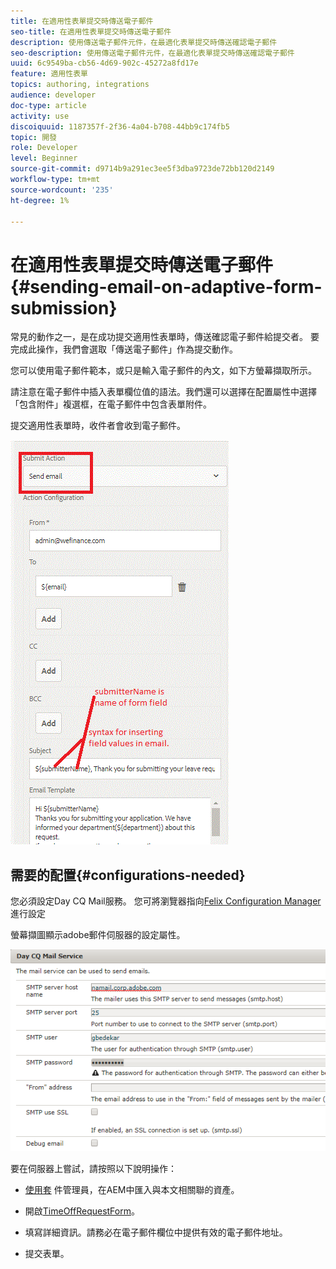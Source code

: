 ```yaml
---
title: 在適用性表單提交時傳送電子郵件
seo-title: 在適用性表單提交時傳送電子郵件
description: 使用傳送電子郵件元件，在最適化表單提交時傳送確認電子郵件
seo-description: 使用傳送電子郵件元件，在最適化表單提交時傳送確認電子郵件
uuid: 6c9549ba-cb56-4d69-902c-45272a8fd17e
feature: 適用性表單
topics: authoring, integrations
audience: developer
doc-type: article
activity: use
discoiquuid: 1187357f-2f36-4a04-b708-44bb9c174fb5
topic: 開發
role: Developer
level: Beginner
source-git-commit: d9714b9a291ec3ee5f3dba9723de72bb120d2149
workflow-type: tm+mt
source-wordcount: '235'
ht-degree: 1%

---
```



# 在適用性表單提交時傳送電子郵件{#sending-email-on-adaptive-form-submission}

常見的動作之一，是在成功提交適用性表單時，傳送確認電子郵件給提交者。 要完成此操作，我們會選取「傳送電子郵件」作為提交動作。

您可以使用電子郵件範本，或只是輸入電子郵件的內文，如下方螢幕擷取所示。

請注意在電子郵件中插入表單欄位值的語法。我們還可以選擇在配置屬性中選擇「包含附件」複選框，在電子郵件中包含表單附件。

提交適用性表單時，收件者會收到電子郵件。

![SendEmail](assets/sendemailaction.gif)

## 需要的配置{#configurations-needed}

您必須設定Day CQ Mail服務。 您可將瀏覽器指向[Felix Configuration Manager](http://localhost:4502/system/console/configMgr)進行設定

螢幕擷圖顯示adobe郵件伺服器的設定屬性。

![mailservice](assets/mailservice.png)

要在伺服器上嘗試，請按照以下說明操作：

* [使用套](assets/timeoffrequest.zip) 件管理員，在AEM中匯入與本文相關聯的資產。

* 開啟[TimeOffRequestForm](http://localhost:4502/content/dam/formsanddocuments/helpx/timeoffrequestform/jcr:content?wcmmode=disabled)。

* 填寫詳細資訊。請務必在電子郵件欄位中提供有效的電子郵件地址。

* 提交表單。
